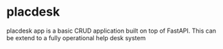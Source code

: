 # placdesk
placdesk app is a basic CRUD application built on top of FastAPI. This can be extend to a fully operational help desk system
